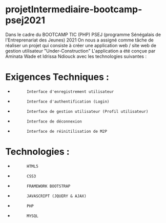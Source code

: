 # projetIntermediaire-bootcamp-psej2021

Dans le cadre du BOOTCAMP TIC (PHP) PSEJ (programme Sénégalais de l'Entreprenariat des Jeunes) 2021
On nous a assigné comme tâche de réaliser un projet qui consiste à créer une application web / site web
de gestion utilisateur "Under-Construction"
L'application a été conçue par Aminata Wade et Idrissa Ndiouck avec les technologies suivantes :
 
  
# Exigences Techniques :
 -           Interface d'enregistrement utilisateur
 -           Interface d'authentification (Login)
 -           Interface de gestion utilisateur (Profil utilisateur)
 -           Interface de déconnexion
 -           Interface de réinitilisation de M2P

# Technologies :
 -           HTML5
 -           CSS3
 -           FRAMEWORK BOOTSTRAP
 -           JAVASCRIPT (JQUERY & AJAX)
 -           PHP
 -           MYSQL   
 
 
